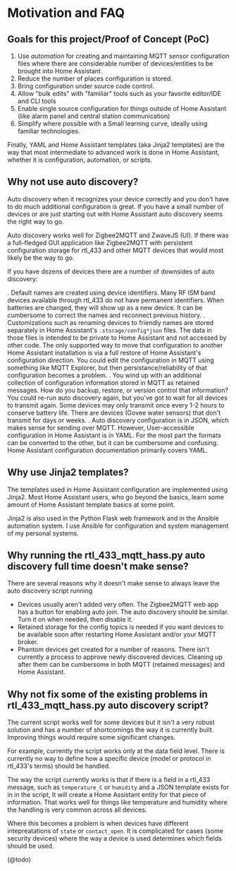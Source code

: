 # Motivation and FAQ

## Goals for this project/Proof of Concept (PoC)

1. Use *automation* for creating and maintaining MQTT sensor configuration files
where there are considerable number of devices/entities to be brought into Home
Assistant.
1. Reduce the number of places configuration is stored.
1. Bring configuration under source code control.
1. Allow "bulk edits" with "familiar" tools such as your favorite editor/IDE and CLI tools
1. Enable single source configuration for things outside of Home Assistant
 (like alarm panel and central station communication)
1. Simplify where possible with a Small learning curve, ideally using familiar technologies.

Finally, YAML and Home Assistant templates (aka Jinja2 templates) are the way that
most intermediate to advanced work is done in Home Assistant, whether it is 
configuration, automation, or scripts. 

## Why not use auto discovery? 

Auto discovery when it recognizes your device correctly and you don't have to do 
much additional configuration is great. If you have a small number 
of devices or are just starting out with Home Assistant auto discovery seems the 
right way to go.

Auto discovery works well for Zigbee2MQTT and ZwaveJS (UI). If there was a full-fledged GUI application like Zigbee2MQTT with persistent configuration storage for rtl_433 and other MQTT devices that would most likely be the way to go. 

If you have dozens of devices there are a number of downsides of auto discovery:

. Default names are created using device identifiers. Many RF ISM band devices available through rtl_433 do not have permanent identifiers. When batteries are changed, they will show up as a new device. It can be cumbersome to correct the names and reconnect previous history.
. Customizations such as renaming devices to friendly names are stored separately in Home Assistant's `.storage/config*json` files. The data in those files is intended to be private to Home Assistant and not accessed by other code. The only supported way to move that configuration to another Home Assistant installation is via a full restore of Home Assistant's configuration direction. You could edit the configuration in MQTT using something like MQTT Explorer, but then persistance/reliability of that configuration becomes a problem.
. You wind up with an additional collection of configuration information stored in MQTT as retained messages. How do you backup, restore, or version control that information? You could re-run auto discovery again, but you've got to wait for all devices to transmit again. Some devices may only transmit once every 1-2 hours to conserve battery life. There are devices (Govee water sensors) that don't transmit for days or weeks.
. Auto discovery configuration is in JSON, which makes sense for sending over MQTT. However, User-accessible configuration in Home Assistant is in YAML. For the most part the formats can be converted to the other, but it can be cumbersome and confusing. Home Assistant configuration documentation primarily covers YAML.

## Why use Jinja2 templates?

The templates used in Home Assistant configuration are implemented using Jinja2. Most Home Assistant users, who go beyond the basics, learn some amount of Home Assistant template basics at some point. 

Jinja2 is also used in the Python Flask web framework and in the Ansible automation system. I use Ansible for configuration and system management of my personal systems.

## Why running the rtl_433_mqtt_hass.py auto discovery full time doesn't make sense?

There are several reasons why it doesn't make sense to always leave the auto discovery script running

* Devices usually aren't added very often. The Zigbee2MQTT web app has a button for enabling auto join. The auto discovery should be similar. Turn it on when needed, then disable it.
* Retained storage for the config topics is needed if you want devices to be available soon after restarting Home Assistant and/or your MQTT broker.
* Phantom devices get created for a number of reasons. There isn't currently a process to approve newly discovered devices. Cleaning up after them can be cumbersome in both MQTT (retained messages) and Home Assistant.

## Why not fix some of the existing problems in rtl_433_mqtt_hass.py auto discovery script?

The current script works well for some devices but it isn't a very robust solution and has a number of shortcomings the way it is currently built. Improving things would require some significant changes.

For example, currently the script works only at the data field level. There is currently no way to define how a specific device (model or protocol in rtl_433's terms) should be handled.

The way the script currently works is that if there is a field in a rtl_433 message, such as `temperature_C` or `humidity` and a JSON template exists for in in the script,  It will create a Home Assistant entity for that piece of information. That works well for things like temperature and humidity where the handling is very common across all devices.

Where this becomes a problem is when devices have different intepreatations of  `state` or `contact_open`. It is complicated for cases (some security devices) where the way a device is used determines which fields should be used. 

(@todo)

